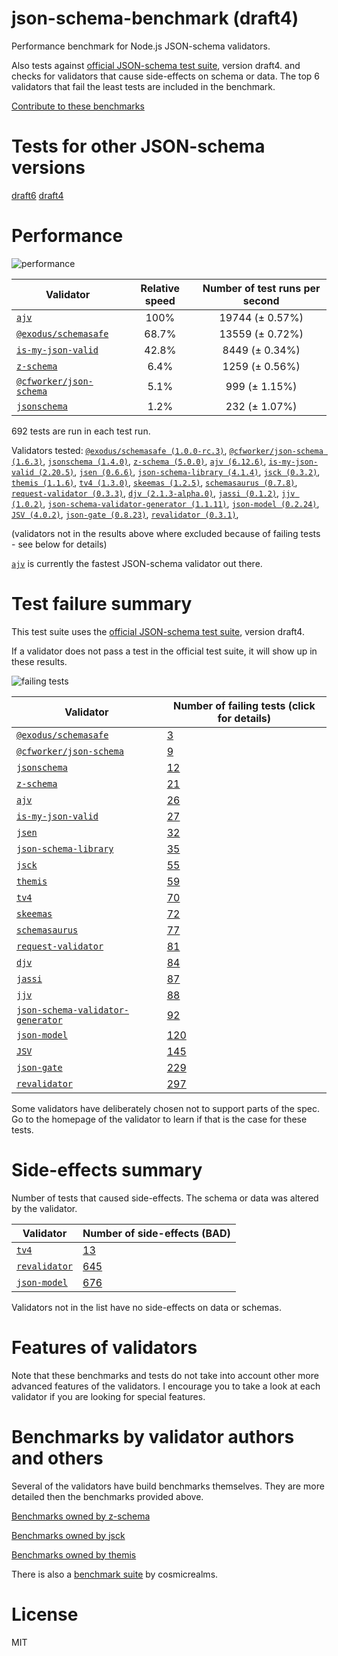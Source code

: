 # json-schema-benchmark (draft4)
Performance benchmark for Node.js JSON-schema validators. 

Also tests against [official JSON-schema test suite](https://github.com/json-schema/JSON-Schema-Test-Suite), version draft4. and checks
for validators that cause side-effects on schema or data. The top 6 validators that fail the least tests are included in the benchmark.

[Contribute to these benchmarks](https://github.com/ebdrup/json-schema-benchmark/blob/master/CONTRIBUTING.md)

# Tests for other JSON-schema versions

[draft6](https://github.com/ebdrup/json-schema-benchmark/)
[draft4](https://github.com/ebdrup/json-schema-benchmark/draft4/README.md)


# Performance

![performance](https://chart.googleapis.com/chart?chxt=x,y&cht=bhs&chco=76A4FB&chls=2.0&chbh=62,4,1&chs=600x416&chxl=-1:|ajv|@exodus&#x2F;schemasafe|is-my-json-valid|z-schema|@cfworker&#x2F;json-schema|jsonschema&chd=t:100,68.7,42.8,6.4,5.1,1.2)

|Validator|Relative speed|Number of test runs per second|
|---------|:------------:|:----------------------------:|
|[`ajv`](https://github.com/ajv-validator/ajv)|100%|19744 (± 0.57%)|
|[`@exodus/schemasafe`](https://github.com/ExodusMovement/schemasafe)|68.7%|13559 (± 0.72%)|
|[`is-my-json-valid`](https://github.com/mafintosh/is-my-json-valid#readme)|42.8%|8449 (± 0.34%)|
|[`z-schema`](https://github.com/zaggino/z-schema)|6.4%|1259 (± 0.56%)|
|[`@cfworker/json-schema`](https://github.com/cfworker/cfworker/tree/master/packages/json-schema/README.md)|5.1%|999 (± 1.15%)|
|[`jsonschema`](https://github.com/tdegrunt/jsonschema#readme)|1.2%|232 (± 1.07%)|

692 tests are run in each test run.

Validators tested: [`@exodus/schemasafe (1.0.0-rc.3)`](https://github.com/ExodusMovement/schemasafe), [`@cfworker/json-schema (1.6.3)`](https://github.com/cfworker/cfworker/tree/master/packages/json-schema/README.md), [`jsonschema (1.4.0)`](https://github.com/tdegrunt/jsonschema#readme), [`z-schema (5.0.0)`](https://github.com/zaggino/z-schema), [`ajv (6.12.6)`](https://github.com/ajv-validator/ajv), [`is-my-json-valid (2.20.5)`](https://github.com/mafintosh/is-my-json-valid#readme), [`jsen (0.6.6)`](https://github.com/bugventure/jsen), [`json-schema-library (4.1.4)`](https://github.com/sagold/json-schema-library), [`jsck (0.3.2)`](https://github.com/pandastrike/jsck#readme), [`themis (1.1.6)`](https://github.com/playlyfe/themis), [`tv4 (1.3.0)`](https://github.com/geraintluff/tv4), [`skeemas (1.2.5)`](https://github.com/Prestaul/skeemas#readme), [`schemasaurus (0.7.8)`](https://github.com/AlexeyGrishin/schemasaurus), [`request-validator (0.3.3)`](https://github.com/bugventure/request-validator), [`djv (2.1.3-alpha.0)`](https://github.com/korzio/djv#readme), [`jassi (0.1.2)`](https://github.com/iclanzan/jassi), [`jjv (1.0.2)`](https://github.com/acornejo/jjv), [`json-schema-validator-generator (1.1.11)`](https://github.com/danwang/json-schema-validator-generator), [`json-model (0.2.24)`](https://github.com/geraintluff/json-model), [`JSV (4.0.2)`](http://github.com/garycourt/JSV), [`json-gate (0.8.23)`](https://github.com/oferei/json-gate#readme), [`revalidator (0.3.1)`](https://github.com/flatiron/revalidator), 

(validators not in the results above where excluded because of failing tests - see below for details)

[`ajv`](https://github.com/ajv-validator/ajv) is currently the fastest JSON-schema validator out there.

# Test failure summary

This test suite uses the [official JSON-schema test suite](https://github.com/json-schema/JSON-Schema-Test-Suite), version draft4.

If a validator does not pass a test in the official test suite, it will show up in these results.

![failing tests](https://chart.googleapis.com/chart?chxt=x,y&cht=bhs&chco=76A4FB&chls=2.0&chbh=14,4,1&chs=600x416&chxl=-1:|@exodus&#x2F;schemasafe|@cfworker&#x2F;json-schema|jsonschema|z-schema|ajv|is-my-json-valid|jsen|json-schema-library|jsck|themis|tv4|skeemas|schemasaurus|request-validator|djv|jassi|jjv|json-schema-validator-generator|json-model|JSV|json-gate|revalidator&chd=t:3,9,12,21,26,27,32,35,55,59,70,72,77,81,84,87,88,92,120,145,229,297&chxr=0,0,297&chds=0,297)

|Validator|Number of failing tests (click for details)|
|---------|-----------------------|
|[`@exodus/schemasafe`](https://github.com/ExodusMovement/schemasafe)|[3](https://github.com/ebdrup/json-schema-benchmark/blob/master/draft4&#x2F;reports/@exodus&#x2F;schemasafe.md)|
|[`@cfworker/json-schema`](https://github.com/cfworker/cfworker/tree/master/packages/json-schema/README.md)|[9](https://github.com/ebdrup/json-schema-benchmark/blob/master/draft4&#x2F;reports/@cfworker&#x2F;json-schema.md)|
|[`jsonschema`](https://github.com/tdegrunt/jsonschema#readme)|[12](https://github.com/ebdrup/json-schema-benchmark/blob/master/draft4&#x2F;reports/jsonschema.md)|
|[`z-schema`](https://github.com/zaggino/z-schema)|[21](https://github.com/ebdrup/json-schema-benchmark/blob/master/draft4&#x2F;reports/z-schema.md)|
|[`ajv`](https://github.com/ajv-validator/ajv)|[26](https://github.com/ebdrup/json-schema-benchmark/blob/master/draft4&#x2F;reports/ajv.md)|
|[`is-my-json-valid`](https://github.com/mafintosh/is-my-json-valid#readme)|[27](https://github.com/ebdrup/json-schema-benchmark/blob/master/draft4&#x2F;reports/is-my-json-valid.md)|
|[`jsen`](https://github.com/bugventure/jsen)|[32](https://github.com/ebdrup/json-schema-benchmark/blob/master/draft4&#x2F;reports/jsen.md)|
|[`json-schema-library`](https://github.com/sagold/json-schema-library)|[35](https://github.com/ebdrup/json-schema-benchmark/blob/master/draft4&#x2F;reports/json-schema-library.md)|
|[`jsck`](https://github.com/pandastrike/jsck#readme)|[55](https://github.com/ebdrup/json-schema-benchmark/blob/master/draft4&#x2F;reports/jsck.md)|
|[`themis`](https://github.com/playlyfe/themis)|[59](https://github.com/ebdrup/json-schema-benchmark/blob/master/draft4&#x2F;reports/themis.md)|
|[`tv4`](https://github.com/geraintluff/tv4)|[70](https://github.com/ebdrup/json-schema-benchmark/blob/master/draft4&#x2F;reports/tv4.md)|
|[`skeemas`](https://github.com/Prestaul/skeemas#readme)|[72](https://github.com/ebdrup/json-schema-benchmark/blob/master/draft4&#x2F;reports/skeemas.md)|
|[`schemasaurus`](https://github.com/AlexeyGrishin/schemasaurus)|[77](https://github.com/ebdrup/json-schema-benchmark/blob/master/draft4&#x2F;reports/schemasaurus.md)|
|[`request-validator`](https://github.com/bugventure/request-validator)|[81](https://github.com/ebdrup/json-schema-benchmark/blob/master/draft4&#x2F;reports/request-validator.md)|
|[`djv`](https://github.com/korzio/djv#readme)|[84](https://github.com/ebdrup/json-schema-benchmark/blob/master/draft4&#x2F;reports/djv.md)|
|[`jassi`](https://github.com/iclanzan/jassi)|[87](https://github.com/ebdrup/json-schema-benchmark/blob/master/draft4&#x2F;reports/jassi.md)|
|[`jjv`](https://github.com/acornejo/jjv)|[88](https://github.com/ebdrup/json-schema-benchmark/blob/master/draft4&#x2F;reports/jjv.md)|
|[`json-schema-validator-generator`](https://github.com/danwang/json-schema-validator-generator)|[92](https://github.com/ebdrup/json-schema-benchmark/blob/master/draft4&#x2F;reports/json-schema-validator-generator.md)|
|[`json-model`](https://github.com/geraintluff/json-model)|[120](https://github.com/ebdrup/json-schema-benchmark/blob/master/draft4&#x2F;reports/json-model.md)|
|[`JSV`](http://github.com/garycourt/JSV)|[145](https://github.com/ebdrup/json-schema-benchmark/blob/master/draft4&#x2F;reports/JSV.md)|
|[`json-gate`](https://github.com/oferei/json-gate#readme)|[229](https://github.com/ebdrup/json-schema-benchmark/blob/master/draft4&#x2F;reports/json-gate.md)|
|[`revalidator`](https://github.com/flatiron/revalidator)|[297](https://github.com/ebdrup/json-schema-benchmark/blob/master/draft4&#x2F;reports/revalidator.md)|

Some validators have deliberately chosen not to support parts of the spec. Go to the homepage of the validator to learn if
that is the case for these tests.

# Side-effects summary

Number of tests that caused side-effects. The schema or data was altered by the validator.

|Validator|Number of side-effects (BAD)|
|---------|----------------------------|
|[`tv4`](https://github.com/geraintluff/tv4)|[13](https://github.com/ebdrup/json-schema-benchmark/blob/master/draft4&#x2F;reports/tv4-side-effects.md)|
|[`revalidator`](https://github.com/flatiron/revalidator)|[645](https://github.com/ebdrup/json-schema-benchmark/blob/master/draft4&#x2F;reports/revalidator-side-effects.md)|
|[`json-model`](https://github.com/geraintluff/json-model)|[676](https://github.com/ebdrup/json-schema-benchmark/blob/master/draft4&#x2F;reports/json-model-side-effects.md)|

Validators not in the list have no side-effects on data or schemas.

# Features of validators

Note that these benchmarks and tests do not take into account other more advanced features of the validators. I encourage
you to take a look at each validator if you are looking for special features.

# Benchmarks by validator authors and others

Several of the validators have build benchmarks themselves. They are
more detailed then the benchmarks provided above.

[Benchmarks owned by z-schema](https://rawgit.com/zaggino/z-schema/master/benchmark/results.html)

[Benchmarks owned by jsck](https://github.com/pandastrike/jsck/blob/master/doc/benchmarks.md)

[Benchmarks owned by themis](https://cdn.rawgit.com/playlyfe/themis/master/benchmark/results.html)

There is also a [benchmark suite](https://github.com/Sembiance/cosmicrealms.com/tree/master/sandbox/benchmark-of-node-dot-js-json-validation-modules-part-3)
by cosmicrealms.

# License
MIT
